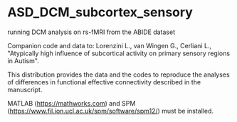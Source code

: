 # ASD_DCM_subcortex_sensory
running DCM analysis on rs-fMRI from the ABIDE dataset

Companion code and data to: Lorenzini L., van Wingen G., Cerliani L., "Atypically high influence of subcortical activity on primary sensory regions in Autism".

This distribution provides the data and the codes to reproduce the analyses of differences in functional effective connectivity described in the manuscript. 

MATLAB (https://mathworks.com) and SPM (https://www.fil.ion.ucl.ac.uk/spm/software/spm12/) must be installed. 

